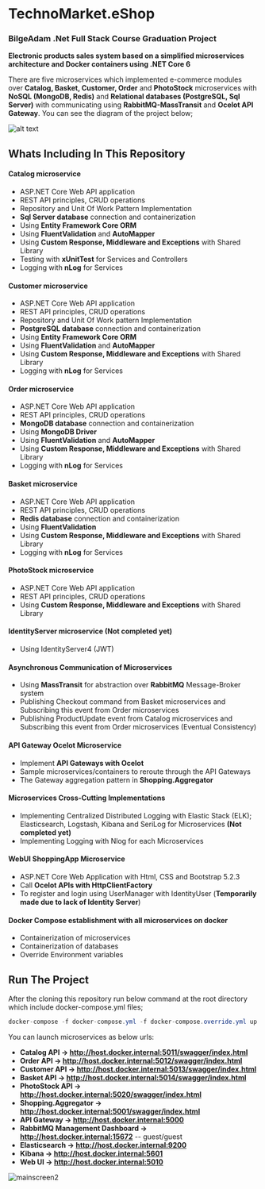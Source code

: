 # TechnoMarket.eShop


### BilgeAdam .Net Full Stack Course Graduation Project
**Electronic products sales system based on a simplified microservices architecture and Docker containers using .NET Core 6**

There are five microservices which implemented e-commerce modules over **Catalog, Basket, Customer, Order** and **PhotoStock** microservices with **NoSQL (MongoDB, Redis)** and **Relational databases (PostgreSQL, Sql Server)** with communicating using **RabbitMQ-MassTransit** and **Ocelot API Gateway**. You can see the diagram of the project below;

![alt text](https://i.ibb.co/Zh7pLyW/project-architecture.jpg)

## Whats Including In This Repository

#### Catalog microservice
* ASP.NET Core Web API application 
* REST API principles, CRUD operations
* Repository and Unit Of Work Pattern Implementation
* **Sql Server database** connection and containerization
* Using **Entity Framework Core ORM**
* Using **FluentValidation** and **AutoMapper**
* Using **Custom Response, Middleware and Exceptions** with Shared Library
* Testing with **xUnitTest** for Services and Controllers
* Logging with **nLog** for Services

#### Customer microservice
* ASP.NET Core Web API application 
* REST API principles, CRUD operations
* Repository and Unit Of Work pattern Implementation
* **PostgreSQL database** connection and containerization
* Using **Entity Framework Core ORM**
* Using **FluentValidation** and **AutoMapper**
* Using **Custom Response, Middleware and Exceptions** with Shared Library
* Logging with **nLog** for Services

#### Order microservice
* ASP.NET Core Web API application 
* REST API principles, CRUD operations
* **MongoDB database** connection and containerization
* Using **MongoDB Driver**
* Using **FluentValidation** and **AutoMapper**
* Using **Custom Response, Middleware and Exceptions** with Shared Library
* Logging with **nLog** for Services

#### Basket microservice
* ASP.NET Core Web API application 
* REST API principles, CRUD operations
* **Redis database** connection and containerization
* Using **FluentValidation**
* Using **Custom Response, Middleware and Exceptions** with Shared Library
* Logging with **nLog** for Services

#### PhotoStock microservice
* ASP.NET Core Web API application 
* REST API principles, CRUD operations
* Using **Custom Response, Middleware and Exceptions** with Shared Library

#### IdentityServer microservice (Not completed yet)
* Using IdentityServer4 (JWT)

#### Asynchronous Communication of Microservices
* Using **MassTransit** for abstraction over **RabbitMQ** Message-Broker system
* Publishing Checkout command from Basket microservices and Subscribing this event from Order microservices
* Publishing ProductUpdate event from Catalog microservices and Subscribing this event from Order microservices (Eventual Consistency)

#### API Gateway Ocelot Microservice 
* Implement **API Gateways with Ocelot**
* Sample microservices/containers to reroute through the API Gateways
* The Gateway aggregation pattern in **Shopping.Aggregator**

#### Microservices Cross-Cutting Implementations
* Implementing Centralized Distributed Logging with Elastic Stack (ELK); Elasticsearch, Logstash, Kibana and SeriLog for Microservices **(Not completed yet)**
* Implementing Logging with Nlog for each Microservices

#### WebUI ShoppingApp Microservice
* ASP.NET Core Web Application with Html, CSS and Bootstrap 5.2.3
* Call **Ocelot APIs with HttpClientFactory**
* To register and login using UserManager with IdentityUser (**Temporarily made due to lack of Identity Server**)

#### Docker Compose establishment with all microservices on docker
* Containerization of microservices
* Containerization of databases
* Override Environment variables

## Run The Project

After the cloning this repository run below command at the root directory which include docker-compose.yml files;
```csharp
docker-compose -f docker-compose.yml -f docker-compose.override.yml up -d
```
You can launch microservices as below urls:
* **Catalog API -> http://host.docker.internal:5011/swagger/index.html**
* **Order API -> http://host.docker.internal:5012/swagger/index.html**
* **Customer API -> http://host.docker.internal:5013/swagger/index.html**
* **Basket API -> http://host.docker.internal:5014/swagger/index.html**
* **PhotoStock API -> http://host.docker.internal:5020/swagger/index.html**
* **Shopping.Aggregator -> http://host.docker.internal:5001/swagger/index.html**
* **API Gateway -> http://host.docker.internal:5000**
* **RabbitMQ Management Dashboard -> http://host.docker.internal:15672**   -- guest/guest
* **Elasticsearch -> http://host.docker.internal:9200**
* **Kibana -> http://host.docker.internal:5601**
* **Web UI -> http://host.docker.internal:5010**
                                	    
![mainscreen2](https://i.ibb.co/bbpdtsP/Untitled-1.jpg)
